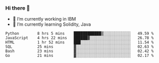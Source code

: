 ### Hi there 👋

<!--
**mathcodeman/mathcodeman** is a ✨ _special_ ✨ repository because its `README.md` (this file) appears on your GitHub profile.

Here are some ideas to get you started:

- 🔭 I’m currently working on ...
- 🌱 I’m currently learning ...
- 👯 I’m looking to collaborate on ...
- 🤔 I’m looking for help with ...
- 💬 Ask me about ...
- 📫 How to reach me: ...
- 😄 Pronouns: ...
- ⚡ Fun fact: ...
-->

- 🔭 I’m currently working in IBM
- 🌱 I’m currently learning Solidity, Java

<!--START_SECTION:waka-->

```text
Python        8 hrs 5 mins    ████████████▒░░░░░░░░░░░░   49.59 %
JavaScript    4 hrs 22 mins   ██████▓░░░░░░░░░░░░░░░░░░   26.78 %
HTML          1 hr 52 mins    ███░░░░░░░░░░░░░░░░░░░░░░   11.54 %
SQL           25 mins         ▓░░░░░░░░░░░░░░░░░░░░░░░░   02.63 %
Bash          23 mins         ▓░░░░░░░░░░░░░░░░░░░░░░░░   02.42 %
Go            21 mins         ▓░░░░░░░░░░░░░░░░░░░░░░░░   02.17 %
```

<!--END_SECTION:waka-->
